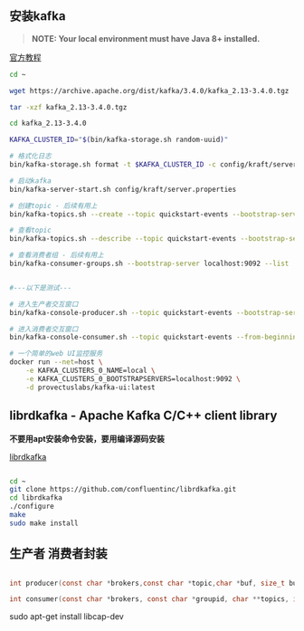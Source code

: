 
## 安装kafka

> **NOTE: Your local environment must have Java 8+ installed.**

[官方教程](https://kafka.apache.org/34/documentation.html)

```sh
cd ~

wget https://archive.apache.org/dist/kafka/3.4.0/kafka_2.13-3.4.0.tgz

tar -xzf kafka_2.13-3.4.0.tgz

cd kafka_2.13-3.4.0

KAFKA_CLUSTER_ID="$(bin/kafka-storage.sh random-uuid)"

# 格式化日志
bin/kafka-storage.sh format -t $KAFKA_CLUSTER_ID -c config/kraft/server.properties

# 启动kafka
bin/kafka-server-start.sh config/kraft/server.properties

# 创建topic - 后续有用上
bin/kafka-topics.sh --create --topic quickstart-events --bootstrap-server localhost:9092

# 查看topic 
bin/kafka-topics.sh --describe --topic quickstart-events --bootstrap-server localhost:9092

# 查看消费者组 - 后续有用上
bin/kafka-consumer-groups.sh --bootstrap-server localhost:9092 --list


#---以下是测试---

# 进入生产者交互窗口
bin/kafka-console-producer.sh --topic quickstart-events --bootstrap-server localhost:9092

# 进入消费者交互窗口
bin/kafka-console-consumer.sh --topic quickstart-events --from-beginning --bootstrap-server localhost:9092

# 一个简单的web UI监控服务
docker run --net=host \
	-e KAFKA_CLUSTERS_0_NAME=local \
	-e KAFKA_CLUSTERS_0_BOOTSTRAPSERVERS=localhost:9092 \
	-d provectuslabs/kafka-ui:latest
```

## librdkafka - Apache Kafka C/C++ client library

**不要用apt安装命令安装，要用编译源码安装**

[librdkafka](https://github.com/confluentinc/librdkafka)

```sh

cd ~
git clone https://github.com/confluentinc/librdkafka.git
cd librdkafka
./configure
make
sudo make install

```

## 生产者 消费者封装

```c

int producer(const char *brokers,const char *topic,char *buf, size_t buf_size);

int consumer(const char *brokers, const char *groupid, char **topics, int topic_cnt);

```

sudo apt-get install libcap-dev